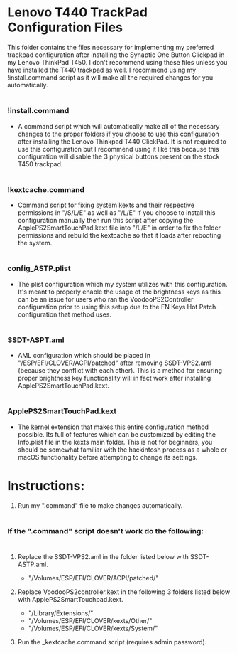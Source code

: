 # Lenovo T440 TrackPad Configuration Files

This folder contains the files necessary for implementing my preferred trackpad configuration after installing the Synaptic One Button Clickpad in my Lenovo ThinkPad T450. I don't recommend using these files unless you have installed the T440 trackpad as well. I recommend using my !install.command script as it will make all the required changes for you automatically.    

#

### !install.command

- A command script which will automatically make all of the necessary changes to the proper folders if you choose to use this configuration after installing the Lenovo Thinkpad T440 ClickPad. It is not required to use this configuration but I recommend using it like this because this configuration will disable the 3 physical buttons present on the stock T450 trackpad.

#

### !kextcache.command

- Command script for fixing system kexts and their respective permissions in "/S/L/E" as well as "/L/E" if you choose to install this configuration manually then run this script after copying the ApplePS2SmartTouchPad.kext file into "/L/E" in order to fix the folder permissions and rebuild the kextcache so that it loads after rebooting the system.

#

### config_ASTP.plist

- The plist configuration which my system utilizes with this configuration. It's meant to properly enable the usage of the brightness keys as this can be an issue for users who ran the VoodooPS2Controller configuration prior to using this setup due to the FN Keys Hot Patch configuration that method uses.

#

### SSDT-ASPT.aml

- AML configuration which should be placed in "/ESP/EFI/CLOVER/ACPI/patched" after removing SSDT-VPS2.aml (because they conflict with each other). This is a method for ensuring proper brightness key functionality will in fact work after installing ApplePS2SmartTouchPad.kext.

#

### ApplePS2SmartTouchPad.kext

- The kernel extension that makes this entire configuration method possible. Its full of features which can be customized by editing the Info.plist file in the kexts main folder. This is not for beginners, you should be somewhat familiar with the hackintosh process as a whole or macOS functionality before attempting to change its settings.

# 

# Instructions:

1. Run my ".command" file to make changes automatically.

# 

### If the ".command" script doesn't work do the following:

#

1. Replace the SSDT-VPS2.aml in the folder listed below with SSDT-ASTP.aml.
   - "/Volumes/ESP/EFI/CLOVER/ACPI/patched/"

2. Replace VoodooPS2controller.kext in the following 3 folders listed below with ApplePS2SmartTouchpad.kext.
   - "/Library/Extensions/"
   - "/Volumes/ESP/EFI/CLOVER/kexts/Other/"
   - "/Volumes/ESP/EFI/CLOVER/kexts/System/" 

3. Run the _kextcache.command script (requires admin password).